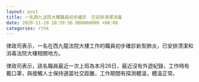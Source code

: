 ```yaml
---
layout: post
title: 一名西九法院大樓職員初步確診　已安排清潔消毒
date: 2020-11-28 18:59:56.000000000 +08:00
categories: rthk
---
```


律政司表示，一名在西九龍法院大樓工作的職員初步確診新型肺炎，已安排清潔和消毒法院大樓相關地方。

律政司表示，該名職員最近一次上班為本月26日，最近沒有外遊紀錄，工作時有戴口罩，與接觸人士保持適當社交距離，工作期間有探測體溫，體溫正常。
